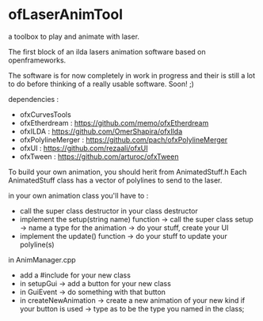 ofLaserAnimTool
===============

a toolbox to play and animate with laser.

The first block of an ilda lasers animation software based on openframeworks.

The software is for now completely in work in progress and their is still a lot to do before thinking of a really usable software. Soon! ;)

dependencies : 
- ofxCurvesTools
- ofxEtherdream : https://github.com/memo/ofxEtherdream
- ofxILDA : https://github.com/OmerShapira/ofxIlda
- ofxPolylineMerger : https://github.com/pach/ofxPolylineMerger
- ofxUI : https://github.com/rezaali/ofxUI
- ofxTween : https://github.com/arturoc/ofxTween


To build your own animation, you should herit from AnimatedStuff.h
Each AnimatedStuff class has a vector of polylines to send to the laser.

in your own animation class you'll have to :
- call the super class destructor in your class destructor
- implement the setup(string name) function
  -> call the super class setup
  -> name a type for the animation
  -> do your stuff, create your UI
- implement the update() function
  -> do your stuff to update your polyline(s)

in AnimManager.cpp
- add a #include for your new class
- in setupGui -> add a button for your new class
- in GuiEvent -> do something with that button
- in createNewAnimation -> create a new animation of your new kind if your button is used
   -> type as to be the type you named in the class;